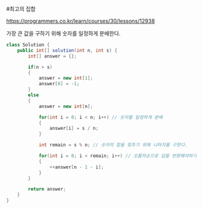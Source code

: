 #최고의 집합

https://programmers.co.kr/learn/courses/30/lessons/12938

가장 큰 값을 구하기 위해 숫자를 일정하게 분배한다.

```java
class Solution {
    public int[] solution(int n, int s) {
        int[] answer = {};

        if(n > s)
        {
            answer = new int[1];
            answer[0] = -1;
        }
        else
        {
            answer = new int[n];

            for(int i = 0; i < n; i++) // 숫자를 일정하게 분배
            {
                answer[i] = s / n;
            }

            int remain = s % n; // 숫자의 합을 맞추기 위해 나머지를 구한다.

            for(int i = 0; i < remain; i++) // 오름차순으로 답을 반환해야하기 때문에 뒤에서부터 분배
            {
                ++answer[n - 1 - i];
            }
        }

        return answer;
    }
}
```
